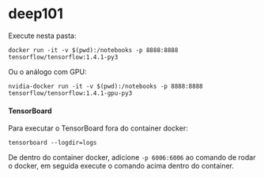 # deep101

Execute nesta pasta:
```
docker run -it -v $(pwd):/notebooks -p 8888:8888 tensorflow/tensorflow:1.4.1-py3
```

Ou o análogo com GPU:
```
nvidia-docker run -it -v $(pwd):/notebooks -p 8888:8888 tensorflow/tensorflow:1.4.1-gpu-py3
```

#### TensorBoard

Para executar o TensorBoard fora do container docker:
```
tensorboard --logdir=logs
```

De dentro do container docker, adicione `-p 6006:6006` ao comando de rodar o docker, em seguida execute o comando acima dentro do container.
